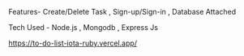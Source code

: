 Features- Create/Delete Task , Sign-up/Sign-in , Database Attached


Tech Used - Node.js , Mongodb , Express Js

https://to-do-list-iota-ruby.vercel.app/
